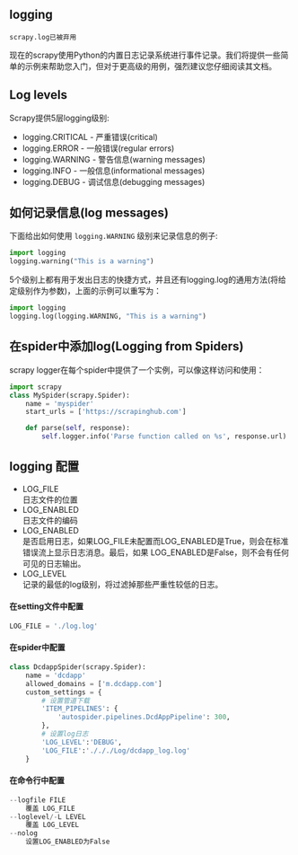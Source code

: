 ## logging
```
scrapy.log已被弃用
```
现在的scrapy使用Python的内置日志记录系统进行事件记录。我们将提供一些简单的示例来帮助您入门，但对于更高级的用例，强烈建议您仔细阅读其文档。

## Log levels
Scrapy提供5层logging级别:  
* logging.CRITICAL - 严重错误(critical)
* logging.ERROR - 一般错误(regular errors)
* logging.WARNING - 警告信息(warning messages)
* logging.INFO - 一般信息(informational messages)
* logging.DEBUG - 调试信息(debugging messages)

## 如何记录信息(log messages)
下面给出如何使用 `logging.WARNING` 级别来记录信息的例子:
```python
import logging
logging.warning("This is a warning")
```
5个级别上都有用于发出日志的快捷方式，并且还有logging.log的通用方法(将给定级别作为参数)，上面的示例可以重写为：
```python
import logging
logging.log(logging.WARNING, "This is a warning")
```

## 在spider中添加log(Logging from Spiders)
scrapy logger在每个spider中提供了一个实例，可以像这样访问和使用：
```python
import scrapy
class MySpider(scrapy.Spider):
    name = 'myspider'
    start_urls = ['https://scrapinghub.com']

    def parse(self, response):
        self.logger.info('Parse function called on %s', response.url)
```

## logging 配置
* LOG_FILE  
日志文件的位置
* LOG_ENABLED  
日志文件的编码
* LOG_ENABLED  
是否启用日志，如果LOG_FILE未配置而LOG_ENABLED是True，则会在标准错误流上显示日志消息。最后，如果 LOG_ENABLED是False，则不会有任何可见的日志输出。
* LOG_LEVEL  
记录的最低的log级别，将过滤掉那些严重性较低的日志。

#### 在setting文件中配置
```python
LOG_FILE = './log.log'
```

#### 在spider中配置
```python
class DcdappSpider(scrapy.Spider):
    name = 'dcdapp'
    allowed_domains = ['m.dcdapp.com']
    custom_settings = {
        # 设置管道下载
        'ITEM_PIPELINES': {
            'autospider.pipelines.DcdAppPipeline': 300,
        },
        # 设置log日志
        'LOG_LEVEL':'DEBUG',
        'LOG_FILE':'./././Log/dcdapp_log.log'
    }
```

#### 在命令行中配置
```python
--logfile FILE
    覆盖 LOG_FILE
--loglevel/-L LEVEL
    覆盖 LOG_LEVEL
--nolog
    设置LOG_ENABLED为False
```


